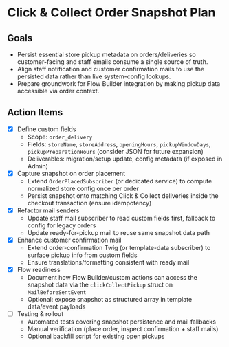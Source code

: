 # Click & Collect Order Snapshot Plan

## Goals

- Persist essential store pickup metadata on orders/deliveries so customer-facing and staff emails consume a single source of truth.
- Align staff notification and customer confirmation mails to use the persisted data rather than live system-config lookups.
- Prepare groundwork for Flow Builder integration by making pickup data accessible via order context.

## Action Items

- [x] Define custom fields
  - Scope: `order_delivery`
  - Fields: `storeName`, `storeAddress`, `openingHours`, `pickupWindowDays`, `pickupPreparationHours` (consider JSON for future expansion)
  - Deliverables: migration/setup update, config metadata (if exposed in Admin)
- [x] Capture snapshot on order placement
  - Extend `OrderPlacedSubscriber` (or dedicated service) to compute normalized store config once per order
  - Persist snapshot onto matching Click & Collect deliveries inside the checkout transaction (ensure idempotency)
- [x] Refactor mail senders
  - Update staff mail subscriber to read custom fields first, fallback to config for legacy orders
  - Update ready-for-pickup mail to reuse same snapshot data path
- [x] Enhance customer confirmation mail
  - Extend order-confirmation Twig (or template-data subscriber) to surface pickup info from custom fields
  - Ensure translations/formatting consistent with ready mail
- [x] Flow readiness
  - Document how Flow Builder/custom actions can access the snapshot data via the `clickCollectPickup` struct on `MailBeforeSentEvent`
  - Optional: expose snapshot as structured array in template data/event payloads
- [ ] Testing & rollout
  - Automated tests covering snapshot persistence and mail fallbacks
  - Manual verification (place order, inspect confirmation + staff mails)
  - Optional backfill script for existing open pickups
